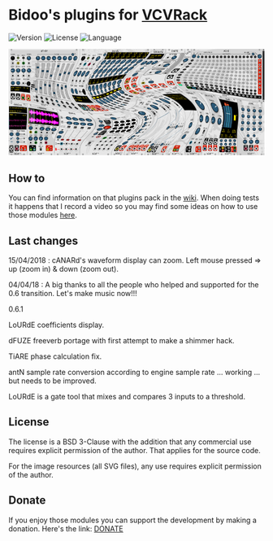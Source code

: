 # Bidoo's plugins for [VCVRack](https://vcvrack.com)

<!-- Version and License Badges -->
![Version](https://img.shields.io/badge/version-0.6.1-green.svg?style=flat-square)
![License](https://img.shields.io/badge/license-BSD3-blue.svg?style=flat-square)
![Language](https://img.shields.io/badge/language-C++-yellow.svg?style=flat-square)

![pack](/images/pack.png?raw=true "pack")

## How to

You can find information on that plugins pack in the [wiki](https://github.com/sebastien-bouffier/Bidoo/wiki). When doing tests it happens that I record a video so you may find some ideas on how to use those modules [here](https://www.youtube.com/bidoo).

## Last changes

15/04/2018 : cANARd's waveform display can zoom. Left mouse pressed => up (zoom in) & down (zoom out).

04/04/18 : A big thanks to all the people who helped and supported for the 0.6 transition. Let's make music now!!!

0.6.1

LoURdE coefficients display.

dFUZE freeverb portage with first attempt to make a shimmer hack.

TiARE phase calculation fix.

antN sample rate conversion according to engine sample rate ... working ... but needs to be improved.

LoURdE is a gate tool that mixes and compares 3 inputs to a threshold.

## License

The license is a BSD 3-Clause with the addition that any commercial use requires explicit permission of the author. That applies for the source code.

For the image resources (all SVG files), any use requires explicit permission of the author.

## Donate

If you enjoy those modules you can support the development by making a donation. Here's the link: [DONATE](https://paypal.me/sebastienbouffier)
